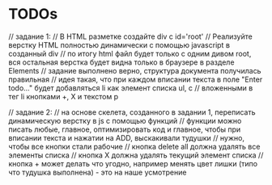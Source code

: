 # TODOs

// задание 1: 
// В HTML разметке создайте div с id='root' 
// Реализуйте верстку HTML полностью динамически с помощью javascript в созданный div 
// по итогу html файл будет только с одним дивом root, вся остальная верстка будет видна только в браузере в разделе Elements 
// задание выполнено верно, структура документа получилась правильная 
// идея такая, что при каждом вписании текста в поле "Enter todo..." будет добавляться li как элемент списка ul, с 
// вложенными в тег li кнопками +, X и текстом p

// задание 2: 
// на основе скелета, созданного в задании 1, переписать динамическую верстку в js с помощью функций 
// функции можно писать любые, главное, оптимизировать код и главное, чтобы при вписании текста и нажатии на ADD, выскакивали тудушки 
// нужно, чтобы все кнопки стали рабочие 
// кнопка delete all должна удалять все элементы списка 
// кнопка X должна удалять текущий элемент списка 
// кнопка + может делать что угодно, например менять цвет лишки (типо что тудушка выполнена) - это на наше усмотрение
